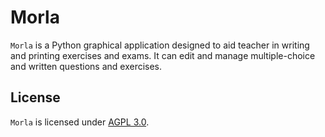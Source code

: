 # Morla

`Morla` is a Python graphical application designed to aid teacher in writing and printing exercises and exams.
It can edit and manage multiple-choice and written questions and exercises.

## License

`Morla` is licensed under
[AGPL 3.0](https://choosealicense.com/licenses/mit/).
